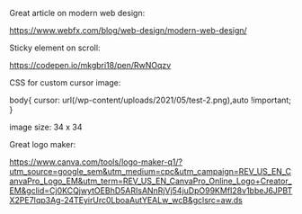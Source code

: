Great article on modern web design:


https://www.webfx.com/blog/web-design/modern-web-design/


Sticky element on scroll:

https://codepen.io/mkgbri18/pen/RwNOqzv


CSS for custom cursor image:


body{
	cursor: url(/wp-content/uploads/2021/05/test-2.png),auto !important;
}


image size: 34 x 34


Great logo maker:

https://www.canva.com/tools/logo-maker-q1/?utm_source=google_sem&utm_medium=cpc&utm_campaign=REV_US_EN_CanvaPro_Logo_EM&utm_term=REV_US_EN_CanvaPro_Online_Logo+Creator_EM&gclid=Cj0KCQjwytOEBhD5ARIsANnRjVj54juDpO99KMfI28v1bbeJ6JPBTX2PE7Iqp3Ag-24TEyirUrc0LboaAutYEALw_wcB&gclsrc=aw.ds
